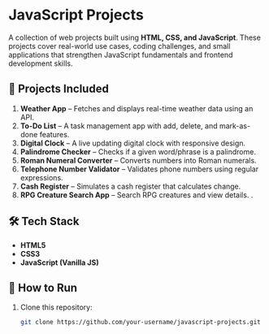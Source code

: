 # JavaScript Projects  

A collection of web projects built using **HTML, CSS, and JavaScript**. These projects cover real-world use cases, coding challenges, and small applications that strengthen JavaScript fundamentals and frontend development skills.  

## 🚀 Projects Included  

1. **Weather App** – Fetches and displays real-time weather data using an API.  
2. **To-Do List** – A task management app with add, delete, and mark-as-done features.  
3. **Digital Clock** – A live updating digital clock with responsive design.  
4. **Palindrome Checker** – Checks if a given word/phrase is a palindrome.  
5. **Roman Numeral Converter** – Converts numbers into Roman numerals.  
6. **Telephone Number Validator** – Validates phone numbers using regular expressions.  
7. **Cash Register** – Simulates a cash register that calculates change.  
8. **RPG Creature Search App** – Search RPG creatures and view details.
.  

## 🛠️ Tech Stack  
- **HTML5**  
- **CSS3**  
- **JavaScript (Vanilla JS)**  

## 📂 How to Run  
1. Clone this repository:  
   ```bash
   git clone https://github.com/your-username/javascript-projects.git

